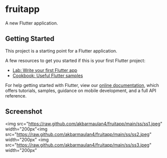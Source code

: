 # fruitapp

A new Flutter application.

## Getting Started

This project is a starting point for a Flutter application.

A few resources to get you started if this is your first Flutter project:

- [Lab: Write your first Flutter app](https://flutter.dev/docs/get-started/codelab)
- [Cookbook: Useful Flutter samples](https://flutter.dev/docs/cookbook)

For help getting started with Flutter, view our
[online documentation](https://flutter.dev/docs), which offers tutorials,
samples, guidance on mobile development, and a full API reference.

## Screenshot

<img src="https://raw.github.com/akbarmaulan4/fruitapp/main/ss/ss1.jpeg" width="200px"</img><img src="https://raw.github.com/akbarmaulan4/fruitapp/main/ss/ss2.jpeg" width="200px"</img>
<img src="https://raw.github.com/akbarmaulan4/fruitapp/main/ss/ss3.jpeg" width="200px"</img>
